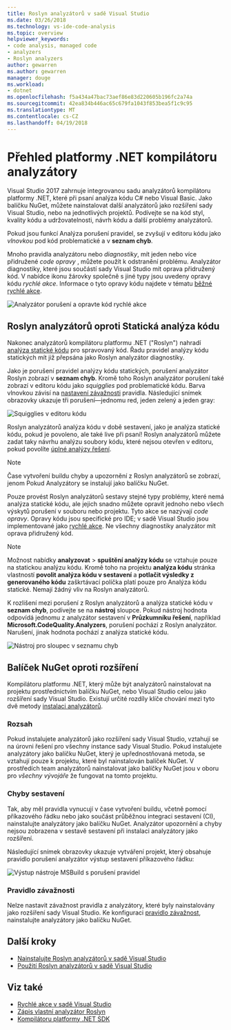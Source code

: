 ```yaml
---
title: Roslyn analyzátorů v sadě Visual Studio
ms.date: 03/26/2018
ms.technology: vs-ide-code-analysis
ms.topic: overview
helpviewer_keywords:
- code analysis, managed code
- analyzers
- Roslyn analyzers
author: gewarren
ms.author: gewarren
manager: douge
ms.workload:
- dotnet
ms.openlocfilehash: f5a434a47bac73aef86e83d220605b196fc2a74a
ms.sourcegitcommit: 42ea834b446ac65c679fa1043f853bea5f1c9c95
ms.translationtype: MT
ms.contentlocale: cs-CZ
ms.lasthandoff: 04/19/2018
---
```

# <a name="overview-of-net-compiler-platform-analyzers"></a>Přehled platformy .NET kompilátoru analyzátory

Visual Studio 2017 zahrnuje integrovanou sadu analyzátorů kompilátoru platformy .NET, které při psaní analýza kódu C# nebo Visual Basic. Jako balíčku NuGet, můžete nainstalovat další analyzátorů jako rozšíření sady Visual Studio, nebo na jednotlivých projektů. Podívejte se na kód styl, kvality kódu a udržovatelnosti, návrh kódu a další problémy analyzátorů.

Pokud jsou funkcí Analýza porušení pravidel, se zvyšují v editoru kódu jako *vlnovkou* pod kód problematické a v **seznam chyb**.

Mnoho pravidla analyzátoru nebo *diagnostiky*, mít jeden nebo více přidružené *code opravy* , můžete použít k odstranění problému. Analyzátor diagnostiky, které jsou součástí sady Visual Studio mít oprava přidružený kód. V nabídce ikonu žárovky společně s jiné typy jsou uvedeny opravy kódu *rychlé akce*. Informace o tyto opravy kódu najdete v tématu [běžné rychlé akce](../ide/common-quick-actions.md).

![Analyzátor porušení a opravte kód rychlé akce](../code-quality/media/built-in-analyzer-code-fix.png)

## <a name="roslyn-analyzers-vs-static-code-analysis"></a>Roslyn analyzátorů oproti Statická analýza kódu

Nakonec analyzátorů kompilátoru platformu .NET ("Roslyn") nahradí [analýza statické kódu](../code-quality/code-analysis-for-managed-code-overview.md) pro spravovaný kód. Řadu pravidel analýzy kódu statických mít již přepsána jako Roslyn analyzátor diagnostiky.

Jako je porušení pravidel analýzy kódu statických, porušení analyzátor Roslyn zobrazí v **seznam chyb**. Kromě toho Roslyn analyzátor porušení také zobrazí v editoru kódu jako *squigglies* pod problematické kódu. Barva vlnovkou závisí na [nastavení závažnosti](../code-quality/use-roslyn-analyzers.md#rule-severity) pravidla. Následující snímek obrazovky ukazuje tři porušení&mdash;jednomu red, jeden zelený a jeden gray:

![Squigglies v editoru kódu](media/diagnostics-severity-colors.png)

Roslyn analyzátorů analýza kódu v době sestavení, jako je analýza statické kódu, pokud je povoleno, ale také live při psaní! Roslyn analyzátorů můžete zadat taky návrhu analýzu soubory kódu, které nejsou otevřen v editoru, pokud povolíte [úplné analýzy řešení](../code-quality/how-to-enable-and-disable-full-solution-analysis-for-managed-code.md#to-toggle-full-solution-analysis).

> [!NOTE]
> Čase vytvoření buildu chyby a upozornění z Roslyn analyzátorů se zobrazí, jenom Pokud Analyzátory se instalují jako balíčku NuGet.

Pouze provést Roslyn analyzátorů sestavy stejné typy problémy, které nemá analýza statické kódu, ale jejich snadno můžete opravit jednoho nebo všech výskytů porušení v souboru nebo projektu. Tyto akce se nazývají *code opravy*. Opravy kódu jsou specifické pro IDE; v sadě Visual Studio jsou implementované jako [rychlé akce](../ide/quick-actions.md). Ne všechny diagnostiky analyzátor mít oprava přidružený kód.

> [!NOTE]
> Možnost nabídky **analyzovat** > **spuštění analýzy kódu** se vztahuje pouze na statickou analýzu kódu. Kromě toho na projektu **analýza kódu** stránka vlastností **povolit analýza kódu v sestavení** a **potlačit výsledky z generovaného kódu** zaškrtávací políčka platí pouze pro Analýza kódu statické. Nemají žádný vliv na Roslyn analyzátorů.

K rozlišení mezi porušení z Roslyn analyzátorů a analýza statické kódu v **seznam chyb**, podívejte se na **nástroj** sloupce. Pokud nástroj hodnota odpovídá jednomu z analyzátor sestavení v **Průzkumníku řešení**, například **Microsoft.CodeQuality.Analyzers**, porušení pochází z Roslyn analyzátor. Narušení, jinak hodnota pochází z analýza statické kódu.

![Nástroj pro sloupec v seznamu chyb](media/code-analysis-tool-in-error-list.png)

## <a name="nuget-package-vs-extension"></a>Balíček NuGet oproti rozšíření

Kompilátoru platformu .NET, který může být analyzátorů nainstalovat na projektu prostřednictvím balíčku NuGet, nebo Visual Studio celou jako rozšíření sady Visual Studio. Existují určité rozdíly klíče chování mezi tyto dvě metody [instalaci analyzátorů](../code-quality/install-roslyn-analyzers.md).

### <a name="scope"></a>Rozsah

Pokud instalujete analyzátorů jako rozšíření sady Visual Studio, vztahují se na úrovni řešení pro všechny instance sady Visual Studio. Pokud instalujete analyzátory jako balíčku NuGet, který je upřednostňovaná metoda, se vztahují pouze k projektu, které byl nainstalován balíček NuGet. V prostředích team analyzátorů nainstalovat jako balíčky NuGet jsou v oboru pro *všechny vývojáře* že fungovat na tomto projektu.

### <a name="build-errors"></a>Chyby sestavení

Tak, aby měl pravidla vynucují v čase vytvoření buildu, včetně pomocí příkazového řádku nebo jako součást průběžnou integraci sestavení (CI), nainstalujte analyzátory jako balíčku NuGet. Analyzátor upozornění a chyby nejsou zobrazena v sestavě sestavení při instalaci analyzátory jako rozšíření.

Následující snímek obrazovky ukazuje vytváření projekt, který obsahuje pravidlo porušení analyzátor výstup sestavení příkazového řádku:

![Výstup nástroje MSBuild s porušení pravidel](media/command-line-build-analyzers.png)

### <a name="rule-severity"></a>Pravidlo závažnosti

Nelze nastavit závažnost pravidla z analyzátory, které byly nainstalovány jako rozšíření sady Visual Studio. Ke konfiguraci [pravidlo závažnost](../code-quality/use-roslyn-analyzers.md#rule-severity), nainstalujte analyzátory jako balíčku NuGet.

## <a name="next-steps"></a>Další kroky

- [Nainstalujte Roslyn analyzátorů v sadě Visual Studio](../code-quality/install-roslyn-analyzers.md)
- [Použití Roslyn analyzátorů v sadě Visual Studio](../code-quality/use-roslyn-analyzers.md)

## <a name="see-also"></a>Viz také

- [Rychlé akce v sadě Visual Studio](../ide/quick-actions.md)
- [Zápis vlastní analyzátor Roslyn](../extensibility/getting-started-with-roslyn-analyzers.md)
- [Kompilátoru platformy .NET SDK](/dotnet/csharp/roslyn-sdk/)